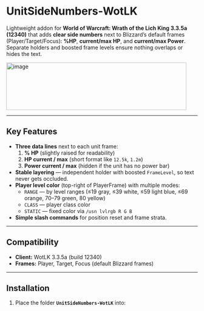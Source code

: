 # UnitSideNumbers-WotLK
Lightweight addon for **World of Warcraft: Wrath of the Lich King 3.3.5a (12340)** that adds **clear side numbers** next to Blizzard’s default frames (Player/Target/Focus): **%HP**, **current/max HP**, and **current/max Power**. Separate holders and boosted frame levels ensure nothing overlaps or hides the text.

<img width="474" height="125" alt="image" src="https://github.com/user-attachments/assets/e7cba24b-6e1c-4088-94c3-0a06f5621fc5" />

---

## Key Features
- **Three data lines** next to each unit frame:
  1. **% HP** (slightly raised for readability)
  2. **HP current / max** (short format like `12.5k`, `1.2m`)
  3. **Power current / max** (hidden if the unit has no power bar)
- **Stable layering** — independent holder with boosted `FrameLevel`, so text never gets occluded.
- **Player level color** (top-right of PlayerFrame) with multiple modes:
  - `RANGE` — by level ranges (≤19 gray, ≤39 white, ≤59 light blue, ≤69 orange, 70–79 green, 80 yellow)
  - `CLASS` — player class color
  - `STATIC` — fixed color via `/usn lvlrgb R G B`
- **Simple slash commands** for position reset and frame strata.

---

## Compatibility
- **Client:** WotLK 3.3.5a (build 12340)  
- **Frames:** Player, Target, Focus (default Blizzard frames)

---

## Installation
1. Place the folder **`UnitSideNumbers-WotLK`** into:
